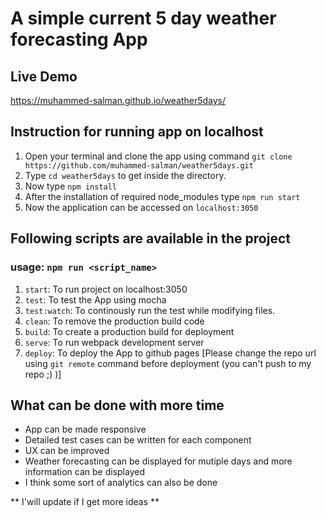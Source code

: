# A simple current 5 day weather forecasting App

## Live Demo

https://muhammed-salman.github.io/weather5days/


## Instruction for running app on localhost

1. Open your terminal and clone the app using command `git clone https://github.com/muhammed-salman/weather5days.git`
2. Type `cd weather5days` to get inside the directory.
3. Now type `npm install`
4. After the installation of required node_modules type `npm run start`
5. Now the application can be accessed on `localhost:3050`

## Following scripts are available in the project

### usage: `npm run <script_name>`

1. `start`: To run project on localhost:3050
2. `test`: To test the App using mocha
3. `test:watch`: To continously run the test while modifying files.
4. `clean`: To remove the production build code
5. `build`: To create a production build for deployment
6. `serve`: To run webpack development server
7. `deploy`: To deploy the App to github pages [Please change the repo url using `git remote` command before deployment (you can't push to my repo ;) )]

## What can be done with more time
- App can be made responsive
- Detailed test cases can be written for each component
- UX can be improved
- Weather forecasting can be displayed for mutiple days and more information can be displayed
- I think some sort of analytics can also be done

** I'will update if I get more ideas **
